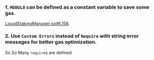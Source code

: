 ### 1. `MODULO` can be defined as a constant variable to save some gas.
[LiquidStakingManager.sol#L158](https://github.com/code-423n4/2022-11-stakehouse/blob/4b6828e9c807f2f7c569e6d721ca1289f7cf7112/contracts/liquid-staking/LiquidStakingManager.sol#L158).

### 2. Use `Custom Errors` instead of `Require` with string error messages for better gas optimization.
So So Many `require`s are defined